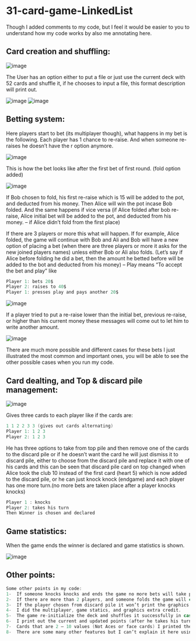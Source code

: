 # 31-card-game-LinkedList

Though I added comments to my code, but I feel it would be easier to you to understand how my code works by also me annotating here.

## Card creation and shuffling:

![image](https://user-images.githubusercontent.com/107953912/175070277-8adb70bc-82dc-4ad1-a333-05e05b343d19.png)

The User has an option either to put a file or just use the current deck with 52 cards and shuffle it, if he chooses to input a file, this format description will print out.

![image](https://user-images.githubusercontent.com/107953912/175071360-eb561120-4075-4b89-8462-d44299c8f416.png)  ![image](https://user-images.githubusercontent.com/107953912/175071396-5322ae38-1a62-4522-bbc0-a79fe4dce5c0.png)

## Betting system:

Here players start to bet (its multiplayer though), what happens in my bet is the following. Each player has 1 chance to re-raise. And when someone re-raises he doesn’t have the r option anymore.

![image](https://user-images.githubusercontent.com/107953912/175071704-40b3a66e-ac90-4eb2-853c-199b03b7fd19.png)

This is how the bet looks like after the first bet of first round. (fold option added)

![image](https://user-images.githubusercontent.com/107953912/175071816-d30fdbd4-e18c-4f08-b848-ee28523064a6.png)

If Bob chosen to fold, his first re-raise which is 15 will be added to the pot, and deducted from his money. Then Alice will win the pot incase Bob folded. And the same happens if vice versa (if Alice folded after bob re-raise, Alice initial bet will be added to the pot, and deducted from his money. – if Alice didn’t fold from the first place)

If there are 3 players or more this what will happen. If for example, Alice folded, the game will continue with Bob and Ali and Bob will have a new option of placing a bet (when there are three players or more it asks for the new joined players names) unless either Bob or Ali also folds. (Let’s say if Alice before folding he did a bet, then the amount he betted before will be added to the bot and deducted from his money) – Play means “To accept the bet and play” like 
```c
Player 1: bets 20$
Player 2: raises to 40$
Player 1: presses play and pays another 20$
```

![image](https://user-images.githubusercontent.com/107953912/175071960-79341cb7-1021-438b-8600-4782a1be60a5.png)

If a player tried to put a re-raise lower than the initial bet, previous re-raise, or higher than his current money these messages will come out to let him to write another amount.

![image](https://user-images.githubusercontent.com/107953912/175074536-6c02637a-e481-4a8e-a636-7b0cc901f833.png)

There are much more possible and different cases for these bets I just illustrated the most common and important ones, you will be able to see the other possible cases when you run my code.

## Card dealting, and Top & discard pile management:

![image](https://user-images.githubusercontent.com/107953912/175072178-181d22da-4bd0-4818-b7cc-36dfa1da1b07.png)

Gives three cards to each player like if the cards are:
```c
1 1 2 2 3 3 (gives out cards alternating)
Player 1: 1 2 3 
Player 2: 1 2 3
```

He has three options to take from top pile and then remove one of the cards to the discard pile or if he doesn’t want the card he will just dismiss it to discard pile, either to choose from the discard pile and replace it with one of his cards and this can be seen that discard pile card on top changed when Alice took the club 10 instead of the first card (heart 5) which is now added to the discard pile, or he can just knock knock (endgame) and each player has one more turn.(no more bets are taken place after a player knocks knocks)
```c
Player 1 : knocks
Player 2: takes his turn
Then Winner is chosen and declared
```

## Game statistics:

When the game ends the winner is declared and game statistics is shown.

![image](https://user-images.githubusercontent.com/107953912/175074600-e3fb72fb-ba8f-4319-9a82-4d1e210729af.png)

## Other points:
```c
Some other points in my code:
1-	If someone knocks knocks and ends the game no more bets will take place and everyone will have one more turn.
2-	If there are more than 2 players, and someone folds the game will continue with the other two players without the player who folded.
3-	If the player chosen from discard pile it won’t print the graphics twice just once as usual.
4-	I did the multiplayer, game statics, and graphics extra credit.
5-	The game re-initialize the deck and shuffles it successfully in case the players wanted another game.
6-	I print out the current and updated points (after he takes his turn) for each player turn.
7-	Cards that are 2 – 10 values (Not Aces or face cards) I printed them as Heart 2 as it would be easier to the player to read instead of putting 3 words fragments for each 2 – 10 values cards.
8-	There are some many other features but I can’t explain it here using DOC. Hope this document helped abit! Thank you.
```
